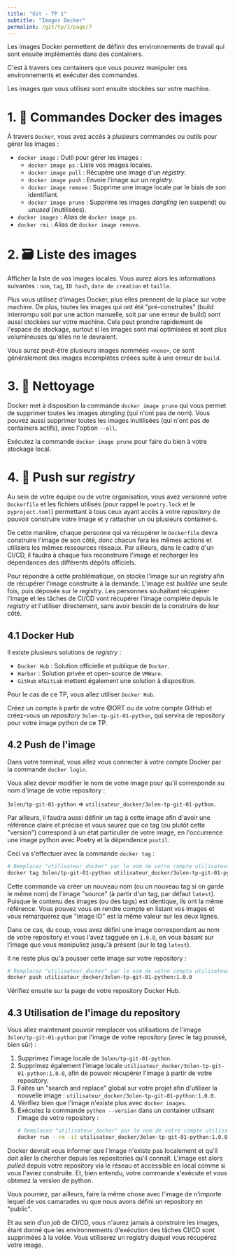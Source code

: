 ```yaml
---
title: "Git - TP 1"
subtitle: "Images Docker"
permalink: /git/tp/1/page/7
---
```


Les images Docker permettent de définir des environnements de travail qui sont ensuite implémentés dans des containers.

C'est à travers ces containers que vous pouvez manipuler ces environnements et exécuter des commandes.

Les images que vous utilisez sont ensuite stockées sur votre machine.

# 1. 🐋 Commandes Docker des images

À travers `Docker`, vous avez accès à plusieurs commandes ou outils pour gérer les images :

* `docker image` : Outil pour gérer les images :
    - `docker image ps` : Liste vos images locales.
    - `docker image pull` : Récupère une image d'un *registry*.
    - `docker image push` : Envoie l'image sur un *registry*.
    - `docker image remove` : Supprime une image locale par le biais de son identifiant.
    - `docker image prune` : Supprime les images *dangling* (en suspend) ou *unused* (inutilisées).
* `docker images` : Alias de `docker image ps`.
* `docker rmi` : Alias de `docker image remove`.

# 2. 🗃️ Liste des images

Afficher la liste de vos images locales. Vous aurez alors les informations suivantes : `nom`, `tag`, `ID hash`,
`date de création` et `taille`.

Plus vous utilisez d'images Docker, plus elles prennent de la place sur votre machine. De plus, toutes les images qui
ont été "pré-construites" (build interrompu soit par une action manuelle, soit par une erreur de build) sont aussi
stockées sur votre machine. Cela peut prendre rapidement de l'espace de stockage, surtout si les images sont mal
optimisées et sont plus volumineuses qu'elles ne le devraient.

Vous aurez peut-être plusieurs images nommées `<none>`, ce sont généralement des images incomplètes créées suite à une
erreur de `build`.

# 3. 🧹 Nettoyage

Docker met à disposition la commande `docker image prune` qui vous permet de supprimer toutes les images *dangling*
(qui n'ont pas de nom). Vous pouvez aussi supprimer toutes les images inutilisées (qui n'ont pas de containers actifs),
avec l'option `--all`.

Exécutez la commande `docker image prune` pour faire du bien à votre stockage local.

# 4. 🚀 Push sur *registry*

Au sein de votre équipe ou de votre organisation, vous avez versionné votre `Dockerfile` et les fichiers utilisés
(pour rappel le `poetry.lock` et le `pyproject.toml`) permettant à tous ceux ayant accès à votre *repository* de pouvoir
construire votre image et y rattacher un ou plusieurs container·s.

De cette manière, chaque personne qui va récupérer le `Dockerfile` devra construire l'image de son côté, donc chacun
fera les mêmes actions et utilisera les mêmes ressources réseaux. Par ailleurs, dans le cadre d'un CI/CD, il faudra à
chaque fois reconstruire l'image et recharger les dépendances des différents dépôts officiels.

Pour répondre à cette problématique, on stocke l'image sur un *registry* afin de récupérer l'image construite à la
demande. L'image est *buildée* une seule fois, puis déposée sur le *registry*. Les personnes souhaitant récupérer
l'image et les tâches de CI/CD vont récupérer l'image complète depuis le *registry* et l'utiliser directement, sans
avoir besoin de la construire de leur côté.

## 4.1 Docker Hub

Il existe plusieurs solutions de *registry* :

* `Docker Hub` : Solution officielle et publique de `Docker`.
* `Harbor` : Solution privée et open-source de `VMWare`.
* `GitHub` et`GitLab` mettent également une solution à disposition.

Pour le cas de ce TP, vous allez utiliser `Docker Hub`.

Créez un compte à partir de votre @ORT ou de votre compte GitHub et créez-vous un *repository* `3olen-tp-git-01-python`,
qui servira de repository pour votre image python de ce TP.

## 4.2 Push de l'image

Dans votre terminal, vous allez vous connecter à votre compte Docker par la commande `docker login`.

Vous allez devoir modifier le nom de votre image pour qu'il corresponde au nom d'image de votre repository :

`3olen/tp-git-01-python` => `utilisateur_docker/3olen-tp-git-01-python`.

Par ailleurs, il faudra aussi définir un tag à cette image afin d'avoir une référence claire et précise et vous saurez
que ce tag (ou plutôt cette "version") correspond à un état particulier de votre image, en l'occurrence une image python
avec Poetry et la dépendence `psutil`.

Ceci va s'effectuer avec la commande `docker tag` :

```bash
# Remplacez "utilisateur_docker" par le nom de votre compte utilisateur
docker tag 3olen/tp-git-01-python utilisateur_docker/3olen-tp-git-01-python:1.0.0
```

Cette commande va créer un nouveau nom (ou un nouveau tag si on garde le même nom) de l'image "source" (à partir d'un
tag, par défaut `latest`). Puisque le contenu des images (ou des tags) est identique, ils ont la même référence. Vous
pouvez vous en rendre compte en listant vos images et vous remarquerez que "image ID" est la même valeur sur les deux
lignes.

Dans ce cas, du coup, vous avez défini une image correspondant au nom de votre repository et vous l'avez tagguée en
`1.0.0`, en vous basant sur l'image que vous manipuliez jusqu'à présent (sur le tag `latest`).

Il ne reste plus qu'à pousser cette image sur votre repository :

```bash
# Remplacez "utilisateur_docker" par le nom de votre compte utilisateur
docker push utilisateur_docker/3olen-tp-git-01-python:1.0.0
```

Vérifiez ensuite sur la page de votre repository Docker Hub.

## 4.3 Utilisation de l'image du repository

Vous allez maintenant pouvoir remplacer vos utilisations de l'image `3olen/tp-git-01-python` par l'image de votre
repository (avec le tag poussé, bien sûr) :

1. Supprimez l'image locale de `3olen/tp-git-01-python`.
2. Supprimez également l'image locale `utilisateur_docker/3olen-tp-git-01-python:1.0.0`, afin de pouvoir récupérer
   l'image à partir de votre repository.
3. Faites un "search and replace" global sur votre projet afin d'utiliser la nouvelle image :
   `utilisateur_docker/3olen-tp-git-01-python:1.0.0`.
4. Vérifiez bien que l'image n'existe plus avec `docker images`.
5. Exécutez la commande `python --version` dans un container utilisant l'image de votre repository :
   ```bash
   # Remplacez "utilisateur_docker" par le nom de votre compte utilisateur
   docker run --rm -it utilisateur_docker/3olen-tp-git-01-python:1.0.0 python --version
   ```

Docker devrait vous informer que l'image n'existe pas localement et qu'il doit aller la chercher depuis les repositories
qu'il connaît. L'image est alors *pulled* depuis votre repository via le réseau et accessible en local comme si vous
l'aviez construite. Et, bien entendu, votre commande s'exécute et vous obtenez la version de python.

Vous pourriez, par ailleurs, faire la même chose avec l'image de n'importe lequel de vos camarades vu que nous avons
défini un repository en "public".

Et au sein d'un *job* de CI/CD, vous n'aurez jamais à construire les images, étant donné que les environnements
d'exécution des tâches CI/CD sont supprimées à la volée. Vous utiliserez un registry duquel vous récupérez votre image.
